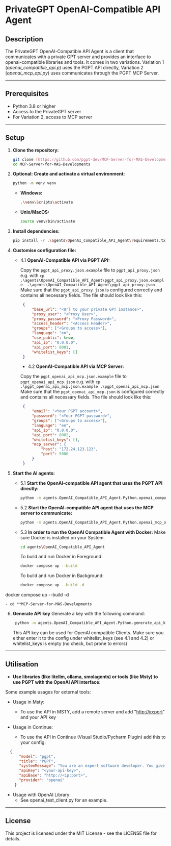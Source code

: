 # PrivateGPT OpenAI-Compatible API Agent

## Description
The PrivateGPT OpenAI-Compatible API Agent is a client that communicates with a private GPT server and provides an interface to openai-compatible libraries and tools.
It comes in two variations. Variation 1 (*openai_compatible_api.p*) uses the PGPT API directly, Variation 2 (*openai_mcp_api.py*) uses communicates through the PGPT MCP Server.

---

## Prerequisites
- Python 3.8 or higher
- Access to the PrivateGPT server
- For Variation 2, access to MCP server

---

## Setup
1. **Clone the repository:**
    ```bash
    git clone [https://github.com/pgpt-dev/MCP-Server-for-MAS-Developments.git](https://github.com/pgpt-dev/MCP-Server-for-MAS-Developments.git)
    cd MCP-Server-for-MAS-Developments
    ```

2. **Optional: Create and activate a virtual environment:**
    ```bash
    python -m venv venv
    ```

    - **Windows:**
        ```bash
        .\venv\Scripts\activate
        ```

    - **Unix/MacOS:**
        ```bash
        source venv/bin/activate
        ```

3. **Install dependencies:**
    ```bash
    pip install -r .\agents\OpenAI_Compatible_API_Agent\requirements.txt
    ```

4. **Customise configuration file:**

   - 4.1 **OpenAI-Compatible API via PGPT API:**

       Copy the `pgpt_api_proxy.json.example` file to `pgpt_api_proxy.json` e.g. with  `cp  .\agents\OpenAI_Compatible_API_Agent\pgpt_api_proxy.json.example  .\agents\OpenAI_Compatible_API_Agent\pgpt_api_proxy.json`
       Make sure that the `pgpt_api_proxy.json` is configured correctly and contains all necessary fields. The file should look like this:
       ```json
        {
            "base_url": "<Url to your private GPT instance>",
            "proxy_user": "<Proxy User>",
            "proxy_password": "<Proxy Password>",
            "access_header": "<Access Header>",
            "groups": ["<Groups to access>"],
            "language": "en",
            "use_public": true,
            "api_ip": "0.0.0.0",
            "api_port": 8001,
            "whitelist_keys": []
        }
       ```
      - 4.2 **OpenAI-Compatible API via MCP Server:**

       Copy the `pgpt_openai_api_mcp.json.example` file to `pgpt_openai_api_mcp.json` e.g. with  `cp .\pgpt_openai_api_mcp.json.example .\pgpt_openai_api_mcp.json`
       Make sure that the `pgpt_openai_api_mcp.json` is configured correctly and contains all necessary fields. The file should look like this:
       ```json
        {
            "email": "<Your PGPT account>",
            "password": "<Your PGPT password>",
            "groups": ["<Groups to access>"],
            "language": "en",
            "api_ip": "0.0.0.0",
            "api_port": 8002,
            "whitelist_keys": [],
            "mcp_server": {
                "host": "172.24.123.123",
                "port": 5000
            }
        }
       ```

    
5. **Start the AI agents:**
   - 5.1 **Start the OpenAI-compatible API agent that uses the PGPT API directly:**
     ```bash
     python -m agents.OpenAI_Compatible_API_Agent.Python.openai_compatible_api
     ```

   - 5.2 **Start the OpenAI-compatible API agent that uses the MCP server to communicate:**
     ```bash
     python -m agents.OpenAI_Compatible_API_Agent.Python.openai_mcp_api
     ```
    - 5.3 **In order to run the OpenAI Compatible Agent with Docker:**
        Make sure Docker is installed on your System.
        ```bash
        cd agents\OpenAI_Compatible_API_Agent
        ```
       To build and run Docker in Foreground:
        ```bash
        docker compose up --build 
        ```
         To build and run Docker in Background:
        ```bash
        docker compose up --build -d
        ```
   
   
docker compose up --build -d

    - cd **MCP-Server-for-MAS-Developments

6. **Generate API key**
    Generate a key with the following command:
    ```bash
     python -m agents.OpenAI_Compatible_API_Agent.Python.generate_api_key --email "<PGPT account>" --password "<PGPT Password>"
     ```
    This API key can be used for OpenAI compatible Clients. Make sure you either enter it to the config under whitelist_keys (see 4.1 and 4.2) or whitelist_keys is empty (no check, but prone to errors)
---

## Utilisation
- **Use libraries (like litellm, ollama, smolagents) or tools (like Msty) to use PGPT with the OpenAI API interface:**
  
Some example usages for external tools:

- Usage in Msty:
  - To use the API in MSTY, add a remote server and add "<http://ip:port>" and your API key 

- Usage in Continue:
  -   To use the API in Continue (Visual Studio/Pycharm Plugin) add this to your config:
```json
  {
      "model": "pgpt",
      "title": "PGPT",
      "systemMessage": "You are an expert software developer. You give helpful and concise responses.",
      "apiKey": "<your-api-key>",
      "apiBase": "http://<ip:port>",
      "provider": "openai"
    }
```

- Usage with OpenAI Library:
  - See openai_test_client.py for an example. 
---

## License
This project is licensed under the MIT License - see the LICENSE file for details.